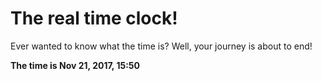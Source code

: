# The real time clock!

Ever wanted to know what the time is? Well, your journey is about to end!

**The time is Nov 21, 2017, 15:50**
